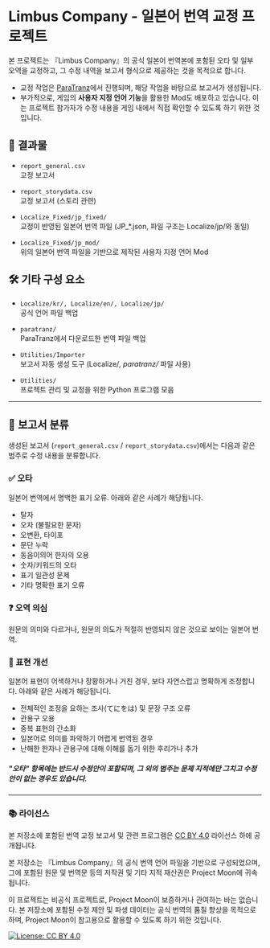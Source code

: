 # Limbus Company - 일본어 번역 교정 프로젝트

본 프로젝트는 『Limbus Company』의 공식 일본어 번역본에 포함된 오타 및 일부 오역을 교정하고, 그 수정 내역을 보고서 형식으로 제공하는 것을 목적으로 합니다.

- 교정 작업은 [ParaTranz](https://paratranz.cn/projects/14166)에서 진행되며, 해당 작업을 바탕으로 보고서가 생성됩니다.
- 부가적으로, 게임의 **사용자 지정 언어 기능**을 활용한 Mod도 배포하고 있습니다. 이는 프로젝트 참가자가 수정 내용을 게임 내에서 직접 확인할 수 있도록 하기 위한 것입니다.

## 📄 결과물

- `report_general.csv`  
  교정 보고서

- `report_storydata.csv`  
  교정 보고서 (스토리 관련)

- `Localize_Fixed/jp_fixed/`  
  교정이 반영된 일본어 번역 파일 (JP_*.json, 파일 구조는 Localize/jp/와 동일)

- `Localize_Fixed/jp_mod/`  
  위의 일본어 번역 파일을 기반으로 제작된 사용자 지정 언어 Mod

## 🛠 기타 구성 요소

- `Localize/kr/, Localize/en/, Localize/jp/`  
  공식 언어 파일 백업

- `paratranz/`  
  ParaTranz에서 다운로드한 번역 파일 백업

- `Utilities/Importer`  
  보고서 자동 생성 도구 (Localize/*, paratranz/* 파일 사용)

- `Utilities/`  
  프로젝트 관리 및 교정을 위한 Python 프로그램 모음

---

## 📝 보고서 분류

생성된 보고서 (`report_general.csv` / `report_storydata.csv`)에서는 다음과 같은 범주로 수정 내용을 분류합니다.

### ✅ 오타
일본어 번역에서 명백한 표기 오류. 아래와 같은 사례가 해당됩니다.

- 탈자
- 오자 (불필요한 문자)
- 오변환, 타이포
- 문단 누락
- 동음이의어 한자의 오용
- 숫자/키워드의 오타
- 표기 일관성 문제
- 기타 명확한 표기 오류

### ❓ 오역 의심
원문의 의미와 다르거나, 원문의 의도가 적절히 반영되지 않은 것으로 보이는 일본어 번역.

### 💬 표현 개선
일본어 표현이 어색하거나 장황하거나 거친 경우, 보다 자연스럽고 명확하게 조정합니다. 아래와 같은 사례가 해당됩니다.

- 전체적인 조정을 요하는 조사(てにをは) 및 문장 구조 오류
- 관용구 오용
- 중복 표현의 간소화
- 일본어로 의미를 파악하기 어렵게 번역된 경우
- 난해한 한자나 관용구에 대해 이해를 돕기 위한 후리가나 추가

##### "오타" 항목에는 반드시 수정안이 포함되며, 그 외의 범주는 문제 지적에만 그치고 수정안이 없는 경우도 있습니다.

---

### 📚 라이선스

본 저장소에 포함된 번역 교정 보고서 및 관련 프로그램은 [CC BY 4.0](https://creativecommons.org/licenses/by/4.0/) 라이선스 하에 공개됩니다.

본 저장소는 『Limbus Company』의 공식 번역 언어 파일을 기반으로 구성되었으며, 그에 포함된 원문 및 번역문 등의 저작권 및 기타 지적 재산권은 Project Moon에 귀속됩니다.

이 프로젝트는 비공식 프로젝트로, Project Moon이 보증하거나 관여하는 바는 없습니다. 본 저장소에 포함된 수정 제안 및 파생 데이터는 공식 번역의 품질 향상을 목적으로 하며, Project Moon이 참고용으로 활용할 수 있도록 하기 위한 것입니다.

[![License: CC BY 4.0](https://img.shields.io/badge/License-CC%20BY%204.0-lightgrey.svg)](https://creativecommons.org/licenses/by/4.0/)
